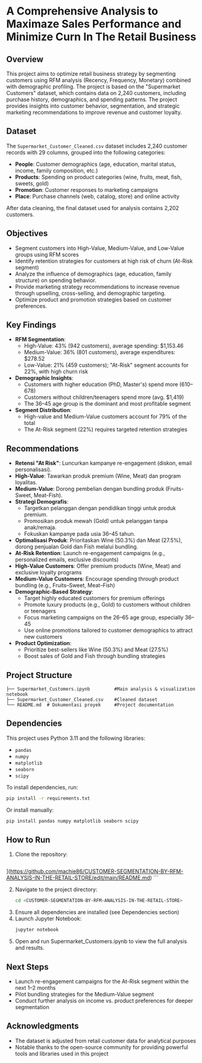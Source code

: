 # A Comprehensive Analysis to Maximaze Sales Performance and Minimize Curn In The Retail Business

## Overview
This project aims to optimize retail business strategy by segmenting customers using RFM analysis (Recency, Frequency, Monetary) combined with demographic profiling. The project is based on the "Supermarket Customers" dataset, which contains data on 2,240 customers, including purchase history, demographics, and spending patterns. The project provides insights into customer behavior, segmentation, and strategic marketing recommendations to improve revenue and customer loyalty.

## Dataset
The `Supermarket_Customer_Cleaned.csv` dataset includes 2,240 customer records with 29 columns, grouped into the following categories:
- **People**: Customer demographics (age, education, marital status, income, family composition, etc.)
- **Products**: Spending on product categories (wine, fruits, meat, fish, sweets, gold)
- **Promotion**: Customer responses to marketing campaigns
- **Place**: Purchase channels (web, catalog, store) and online activity
  
After data cleaning, the final dataset used for analysis contains 2,202 customers.

## Objectives
- Segment customers into High-Value, Medium-Value, and Low-Value groups using RFM scores
- Identify retention strategies for customers at high risk of churn (At-Risk segment)
- Analyze the influence of demographics (age, education, family structure) on spending behavior.
- Provide marketing strategy recommendations to increase revenue through upselling, cross-selling, and demographic targeting.
- Optimize product and promotion strategies based on customer preferences.

## Key Findings
- **RFM Segmentation**:
  - High-Value: 43% (942 customers), average spending: $1,153.46
  - Medium-Value: 36% (801 customers), average expenditures: $278.52
  - Low-Value: 21% (459 customers); "At-Risk" segment accounts for 22%, with high churn risk
- **Demographic Insights**:
  - Customers with higher education (PhD, Master's) spend more ($610–$678)
  - Customers without children/teenagers spend more (avg. $1,419)
  - The 36–45 age group is the dominant and most profitable segment
- **Segment Distribution**:
  - High-value and Medium-Value customers account for 79% of the total
  - The At-Risk segment (22%) requires targeted retention strategies

## Recommendations
- **Retensi "At Risk"**: Luncurkan kampanye re-engagement (diskon, email personalisasi).
- **High-Value**: Tawarkan produk premium (Wine, Meat) dan program loyalitas.
- **Medium-Value**: Dorong pembelian dengan bundling produk (Fruits-Sweet, Meat-Fish).
- **Strategi Demografis**:
  - Targetkan pelanggan dengan pendidikan tinggi untuk produk premium.
  - Promosikan produk mewah (Gold) untuk pelanggan tanpa anak/remaja.
  - Fokuskan kampanye pada usia 36–45 tahun.
- **Optimalisasi Produk**: Prioritaskan Wine (50.3%) dan Meat (27.5%), dorong penjualan Gold dan Fish melalui bundling.
- **At-Risk Retention**: Launch re-engagement campaigns (e.g., personalized emails, exclusive discounts)
- **High-Value Customers**: Offer premium products (Wine, Meat) and exclusive loyalty programs
- **Medium-Value Customers**: Encourage spending through product bundling (e.g., Fruits–Sweet, Meat–Fish)
- **Demographic-Based Strategy**:
  - Target highly educated customers for premium offerings
  - Promote luxury products (e.g., Gold) to customers without children or teenagers
  - Focus marketing campaigns on the 26–65 age group, especially 36–45
  - Use online promotions tailored to customer demographics to attract new customers
- **Product Optimization**:
  - Prioritize best-sellers like Wine (50.3%) and Meat (27.5%)
  - Boost sales of Gold and Fish through bundling strategies

## Project Structure
```
├── Supermarket_Customers.ipynb         #Main analysis & visualization notebook 
├── Supermarket_Customer_Cleaned.csv    #Cleaned dataset
└── README.md  # Dokumentasi proyek     #Project documentation
```

## Dependencies
This project uses Python 3.11 and the following libraries:
- `pandas`
- `numpy`
- `matplotlib`
- `seaborn`
- `scipy`

To install dependencies, run:
```bash
pip install -r requirements.txt
```

Or install manually:
```bash
pip install pandas numpy matplotlib seaborn scipy
```

## How to Run
1. Clone the repository:
   ```bash
](https://github.com/machie86/CUSTOMER-SEGMENTATION-BY-RFM-ANALYSIS-IN-THE-RETAIL-STORE/edit/main/README.md)   ```

2. Navigate to the project directory:
   ```bash
   cd <CUSTOMER-SEGMENTATION-BY-RFM-ANALYSIS-IN-THE-RETAIL-STORE>
   ```
3. Ensure all dependencies are installed (see Dependencies section)
4. Launch Jupyter Notebook:
   ```bash
   jupyter notebook
   ```
5. Open and run Supermarket_Customers.ipynb to view the full analysis and results.

## Next Steps
- Launch re-engagement campaigns for the At-Risk segment within the next 1–2 months
- Pilot bundling strategies for the Medium-Value segment
- Conduct further analysis on income vs. product preferences for deeper segmentation

## Acknowledgments
- The dataset is adjusted from retail customer data for analytical purposes
- Notable thanks to the open-source community for providing powerful tools and libraries used in this project
